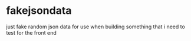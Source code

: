 # fakejsondata
just fake random json data for use when building something that i need to test for the front end
